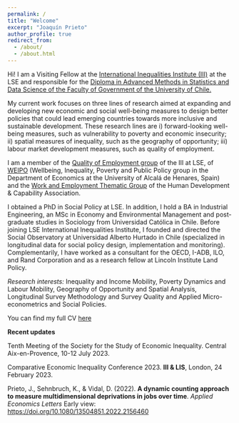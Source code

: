 ```yaml
---
permalink: /
title: "Welcome"
excerpt: "Joaquín Prieto"
author_profile: true
redirect_from: 
  - /about/
  - /about.html
---
```



Hi! I am a Visiting Fellow at the <a href="http://www.lse.ac.uk/International-Inequalities" target="_blank"> International Inequalities Institute (III)</a>  at the LSE and responsible for the  <a href="https://gobierno.uchile.cl/postgrado/educacion-continua/cursos-ejecutivos" target="_blank"> Diploma in Advanced Methods in Statistics and Data Science of the Faculty of Government of the University of Chile.</a>

My current work focuses on three lines of research aimed at expanding and developing new economic and social well-being measures to design better policies that could lead emerging countries towards more inclusive and sustainable development. These research lines are i) forward-looking well-being measures, such as vulnerability to poverty and economic insecurity; ii) spatial measures of inequality, such as the geography of opportunity; iii) labour market development measures, such as quality of employment.

I am a member of the <a href="https://quality-employment.org" target="_blank"> Quality of Employment group</a> of the III at LSE, of <a href="https://sites.google.com/view/weipo-uah/team" target="_blank"> WEIPO</a> (Wellbeing, Inequality, Poverty and Public Policy group in the Department of Economics at the University of Alcalá de Henares, Spain) and the <a href="https://hd-ca.org/thematic_group/work-employment)" target="_blank"> Work and Employment Thematic Group</a> of the Human Development & Capability Association.

I obtained a PhD in Social Policy at LSE. In addition, I hold a BA in Industrial Engineering, an MSc in Economy and Environmental Management and post-graduate studies in Sociology from Universidad Católica in Chile. Before joining LSE International Inequalities Institute, I founded and directed the Social Observatory at Universidad Alberto Hurtado in Chile (specialized in longitudinal data for social policy design, implementation and monitoring). Complementarily, I have worked as a consultant for the OECD, I-ADB, ILO, and Rand Corporation and as a research fellow at Lincoln Institute Land Policy.

_Research interests:_  Inequality and Income Mobility, Poverty Dynamics and Labour Mobility, Geography of Opportunity and Spatial Analysis, Longitudinal Survey Methodology and Survey Quality and Applied Micro-econometrics and Social Policies.

You can find my full CV <a href="files/CV_Joaquin_Prieto_May_2023.pdf" target="_blank"> here </a>

__Recent updates__

Tenth Meeting of the Society for the Study of Economic Inequality. Central Aix-en-Provence, 10-12 July 2023.

Comparative Economic Inequality Conference 2023. __III & LIS__, London, 24 February 2023.

Prieto, J., Sehnbruch, K., & Vidal, D. (2022). __A dynamic counting approach to measure multidimensional deprivations in jobs over time__. _Applied Economics Letters_  Early view: <a href="https://doi.org/10.1080/13504851.2022.2156460" target="_blank"> https://doi.org/10.1080/13504851.2022.2156460</a>
